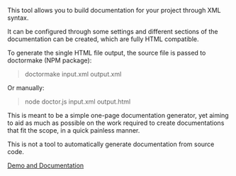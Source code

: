 This tool allows you to build documentation for your project through XML syntax. 

It can be configured through some settings and different sections of the documentation can be created, which are fully HTML compatible.

To generate the single HTML file output, the source file is passed to doctormake (NPM package):

>doctormake input.xml output.xml

Or manually:

>node doctor.js input.xml output.html

This is meant to be a simple one-page documentation generator, yet aiming to aid as much as possible on the work required to create documentations that fit the scope, in a quick painless manner.

This is not a tool to automatically generate documentation from source code.

[Demo and Documentation](https://madprops.github.io/Doctor/)